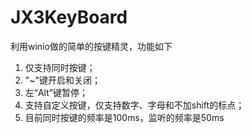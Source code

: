 # JX3KeyBoard

利用winio做的简单的按键精灵，功能如下
1. 仅支持同时按键；
2. "~"键开启和关闭；
3. 左“Alt”键暂停；
4. 支持自定义按键，仅支持数字、字母和不加shift的标点；
5. 目前同时按键的频率是100ms，监听的频率是50ms

